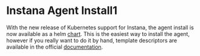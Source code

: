 # Instana Agent Install1

With the new release of Kubernetes support for Instana, the agent install is now available as a helm [chart](https://github.com/instana/instana-helm-chart). This is the easiest way to install the agent, however if you really want to do it by hand, template descriptors are available in the official [documentation](https://docs.instana.io/ecosystem/kubernetes/).